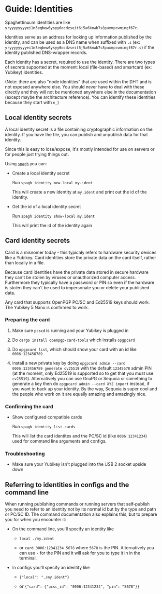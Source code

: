 # Guide: Identities

Spaghettinuum identities are like `yryyyyyyyyei1n3eqbew6ysyy6ocdzseit6j5a6kmwb7s8puxmpcwmingf67r`.

Identities serve as an address for looking up information published by the identity, and can be used as a DNS name when suffixed with `.s` (ex: `yryyyyyyyyei1n3eqbew6ysyy6ocdzseit6j5a6kmwb7s8puxmpcwmingf67r.s`) if the identity published DNS-wrapper records.

Each identity has a secret, required to use the identity. There are two types of secrets supported at the moment: local (file-based) and smartcard (ex: Yubikey) identities.

(Note: there are also "node identities" that are used within the DHT and is not exposed anywhere else. You should never have to deal with these directly and they will not be mentioned anywhere else in the documentation (except maybe the architecture reference). You can identify these identities because they start with `n_`)

## Local identity secrets

A local identity secret is a file containing cryptographic information on the identity. If you have the file, you can publish and unpublish data for that identity.

Since this is easy to lose/expose, it's mostly intended for use on servers or for people just trying things out.

Using [`spagh`](./reference_spagh.md) you can:

- Create a local identity secret

  Run `spagh identity new-local my.ident`

  This will create a new identity at `my.ident` and print out the id of the identity.

- Get the id of a local identity secret

  Run `spagh identity show-local my.ident`

  This will print the id of the identity again

## Card identity secrets

Card is a misnomer today - this typicaly refers to hardware security devices like a Yubikey. Card identities store the private data on the card itself, rather than locally in a file.

Because card identities have the private data stored in secure hardware they can't be stolen by viruses or unauthorized computer access. Furthermore they typically have a password or PIN so even if the hardware is stolen they can't be used to impersonate you or delete your published data.

Any card that supports OpenPGP PC/SC and Ed25519 keys should work. The Yubikey 5 Nano is confirmed to work.

### Preparing the card

1. Make sure `pcscd` is running and your Yubikey is plugged in

2. Do `cargo install openpgp-card-tools` which installs `opgpcard`

3. Do `opgpcard list`, which should show your card with an id like `0006:123456789`

4. Install a new private key by doing `opgpcard admin --card 0006:123456789 generate cv25519` with the default `12345678` admin PIN (at the moment, only Ed25519 is supported so to get that you must use `cv25519`). Alternatively you can use GnuPG or Sequoia or something to generate a key then do `opgpcard admin --card XYZ import` instead, if you want to back up your identity. By the way, Sequoia is super cool and the people who work on it are equally amazing and amazingly nice.

### Confirming the card

- Show configured compatible cards

  Run `spagh identity list-cards`

  This will list the card identites and the PC/SC id (like `0006:12341234`) used for command line arguments and configs.

### Troubleshooting

- Make sure your Yubikey isn't plugged into the USB 2 socket upside down

## Referring to identities in configs and the command line

When running publishing commands or running servers that self-publish you need to refer to an identity not by its normal id but by the type and path or PC/SC ID. The command documentation also explains this, but to prepare you for when you encounter it:

- On the command line, you'll specify an identity like

  - `local ./my.ident`

  - or `card 0006:12341234 5678` where `5678` is the PIN. Alternatively you can use `-` for the PIN and it will ask for you to type it in in the terminal.

- In configs you'll specify an identity like

  - `{"local": "./my.ident"}`

  - or `{"card": {"pcsc_id": "0006:12341234", "pin": "5678"}}`
